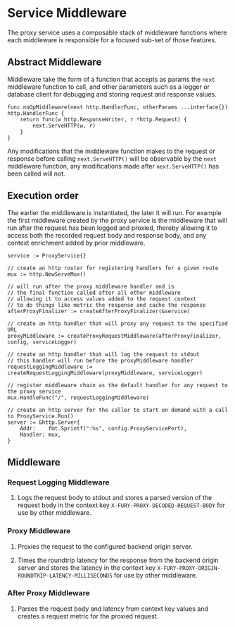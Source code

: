 # Service Middleware

The proxy service uses a composable stack of middleware functions where each middleware is responsible for a focused sub-set of those features.

## Abstract Middleware

Middleware take the form of a function that accepts as params the `next` middleware function to call, and other parameters such as a logger or database client for debugging and storing request and response values.

```golang
func noOpMiddleware(next http.HandlerFunc, otherParams ...interface{}) http.HandlerFunc {
    return func(w http.ResponseWriter, r *http.Request) {
        next.ServeHTTP(w, r)
    }
}
```

Any modifications that the middleware function makes to the request or response before calling `next.ServeHTTP()` will be observable by the `next` middleware function, any modifications made after `next.ServeHTTP()` has been called will not.

## Execution order

The earlier the middleware is instantiated, the later it will run. For example the first middleware created by the proxy service is the middleware that will run after the request has been logged and proxied, thereby allowing it to access both the recorded request body and response body, and any context enrichment added by prior middleware.

```golang
service := ProxyService{}

// create an http router for registering handlers for a given route
mux := http.NewServeMux()

// will run after the proxy middleware handler and is
// the final function called after all other middleware
// allowing it to access values added to the request context
// to do things like metric the response and cache the response
afterProxyFinalizer := createAfterProxyFinalizer(&service)

// create an http handler that will proxy any request to the specified URL
proxyMiddleware := createProxyRequestMiddleware(afterProxyFinalizer, config, serviceLogger)

// create an http handler that will log the request to stdout
// this handler will run before the proxyMiddleware handler
requestLoggingMiddleware := createRequestLoggingMiddleware(proxyMiddleware, serviceLogger)

// register middleware chain as the default handler for any request to the proxy service
mux.HandleFunc("/", requestLoggingMiddleware)

// create an http server for the caller to start on demand with a call to ProxyService.Run()
server := &http.Server{
    Addr:    fmt.Sprintf(":%s", config.ProxyServicePort),
    Handler: mux,
}
```

## Middleware

### Request Logging Middleware

1. Logs the request body to stdout and stores a parsed version of the request body in the context key `X-FURY-PROXY-DECODED-REQUEST-BODY` for use by other middleware.

### Proxy Middleware

1. Proxies the request to the configured backend origin server.

1. Times the roundtrip latency for the response from the backend origin server and stores the latency in the context key `X-FURY-PROXY-ORIGIN-ROUNDTRIP-LATENCY-MILLISECONDS` for use by other middleware.

### After Proxy Middleware

1. Parses the request body and latency from context key values and creates a request metric for the proxied request.
